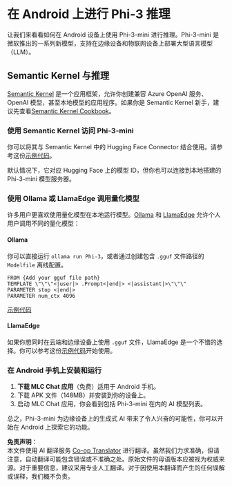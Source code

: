 <!--
CO_OP_TRANSLATOR_METADATA:
{
  "original_hash": "9481b07dda8f9715a5d1ff43fb27568b",
  "translation_date": "2025-07-16T20:11:22+00:00",
  "source_file": "md/01.Introduction/03/Android_Inference.md",
  "language_code": "zh"
}
-->
# **在 Android 上进行 Phi-3 推理**

让我们来看看如何在 Android 设备上使用 Phi-3-mini 进行推理。Phi-3-mini 是微软推出的一系列新模型，支持在边缘设备和物联网设备上部署大型语言模型（LLM）。

## Semantic Kernel 与推理

[Semantic Kernel](https://github.com/microsoft/semantic-kernel) 是一个应用框架，允许你创建兼容 Azure OpenAI 服务、OpenAI 模型，甚至本地模型的应用程序。如果你是 Semantic Kernel 新手，建议先查看[Semantic Kernel Cookbook](https://github.com/microsoft/SemanticKernelCookBook?WT.mc_id=aiml-138114-kinfeylo)。

### 使用 Semantic Kernel 访问 Phi-3-mini

你可以将其与 Semantic Kernel 中的 Hugging Face Connector 结合使用。请参考这份[示例代码](https://github.com/Azure-Samples/Phi-3MiniSamples/tree/main/semantickernel?WT.mc_id=aiml-138114-kinfeylo)。

默认情况下，它对应 Hugging Face 上的模型 ID，但你也可以连接到本地搭建的 Phi-3-mini 模型服务器。

### 使用 Ollama 或 LlamaEdge 调用量化模型

许多用户更喜欢使用量化模型在本地运行模型。[Ollama](https://ollama.com/) 和 [LlamaEdge](https://llamaedge.com) 允许个人用户调用不同的量化模型：

#### Ollama

你可以直接运行 `ollama run Phi-3`，或者通过创建包含 `.gguf` 文件路径的 `Modelfile` 离线配置。

```gguf
FROM {Add your gguf file path}
TEMPLATE \"\"\"<|user|> .Prompt<|end|> <|assistant|>\"\"\"
PARAMETER stop <|end|>
PARAMETER num_ctx 4096
```

[示例代码](https://github.com/Azure-Samples/Phi-3MiniSamples/tree/main/ollama?WT.mc_id=aiml-138114-kinfeylo)

#### LlamaEdge

如果你想同时在云端和边缘设备上使用 `.gguf` 文件，LlamaEdge 是一个不错的选择。你可以参考这份[示例代码](https://github.com/Azure-Samples/Phi-3MiniSamples/tree/main/wasm?WT.mc_id=aiml-138114-kinfeylo)开始使用。

### 在 Android 手机上安装和运行

1. **下载 MLC Chat 应用**（免费）适用于 Android 手机。  
2. 下载 APK 文件（148MB）并安装到你的设备上。  
3. 启动 MLC Chat 应用，你会看到包括 Phi-3-mini 在内的 AI 模型列表。

总之，Phi-3-mini 为边缘设备上的生成式 AI 带来了令人兴奋的可能性，你可以开始在 Android 上探索它的功能。

**免责声明**：  
本文件使用 AI 翻译服务 [Co-op Translator](https://github.com/Azure/co-op-translator) 进行翻译。虽然我们力求准确，但请注意，自动翻译可能包含错误或不准确之处。原始文件的母语版本应被视为权威来源。对于重要信息，建议采用专业人工翻译。对于因使用本翻译而产生的任何误解或误释，我们概不负责。